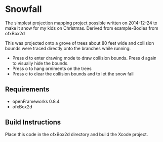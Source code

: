 Snowfall
================

The simplest projection mapping project possible written on 2014-12-24 to make it snow for my kids on Christmas. Derived
from example-Bodies from ofxBox2d

This was projected onto a grove of trees about 80 feet wide and collision bounds were traced directly onto the branches
while running.

* Press d to enter drawing mode to draw collision bounds. Press d again to visually hide the bounds.
* Press o to hang orniments on the trees
* Press c to clear the collision bounds and to let the snow fall

Requirements
------------

* openFrameworks 0.8.4
* ofxBox2d

Build Instructions
------------

Place this code in the ofxBox2d directory and build the Xcode project.